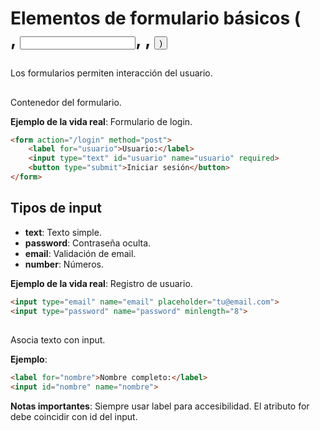 # Elementos de formulario básicos (<form>, <input>, <label>, <button>)

Los formularios permiten interacción del usuario.

## <form>

Contenedor del formulario.

**Ejemplo de la vida real**: Formulario de login.

```html
<form action="/login" method="post">
    <label for="usuario">Usuario:</label>
    <input type="text" id="usuario" name="usuario" required>
    <button type="submit">Iniciar sesión</button>
</form>
```

## Tipos de input

- **text**: Texto simple.
- **password**: Contraseña oculta.
- **email**: Validación de email.
- **number**: Números.

**Ejemplo de la vida real**: Registro de usuario.

```html
<input type="email" name="email" placeholder="tu@email.com">
<input type="password" name="password" minlength="8">
```

## <label>

Asocia texto con input.

**Ejemplo**:

```html
<label for="nombre">Nombre completo:</label>
<input id="nombre" name="nombre">
```

**Notas importantes**: Siempre usar label para accesibilidad. El atributo for debe coincidir con id del input.